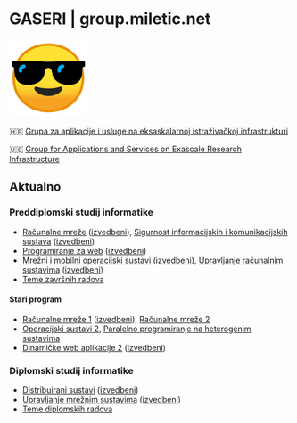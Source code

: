 # GASERI | group.miletic.net

![GASERI logo](images/gaseri-logo.png)

🇭🇷 [Grupa za aplikacije i usluge na eksaskalarnoj istraživačkoj infrastrukturi](hr/index.md)

🇺🇸 [Group for Applications and Services on Exascale Research Infrastructure](en/index.md)

## Aktualno

### Preddiplomski studij informatike

- [Računalne mreže](hr/nastava/kolegiji/RM.md) ([izvedbeni](hr/nastava/izvedbeni/2021-2022/RM.md)), [Sigurnost informacijskih i komunikacijskih sustava](hr/nastava/kolegiji/SIKS.md) ([izvedbeni](hr/nastava/izvedbeni/2021-2022/SIKS.md))
- [Programiranje za web](hr/nastava/kolegiji/PW.md) ([izvedbeni](hr/nastava/izvedbeni/2021-2022/PW.md))
- [Mrežni i mobilni operacijski sustavi](hr/nastava/kolegiji/MMOS.md) ([izvedbeni](hr/nastava/izvedbeni/2021-2022/MMOS.md)), [Upravljanje računalnim sustavima](hr/nastava/kolegiji/URS.md) ([izvedbeni](hr/nastava/izvedbeni/2021-2022/URS.md))
- [Teme završnih radova](hr/teme-zavrsnih-i-diplomskih-radova.md)

#### Stari program

- [Računalne mreže 1](hr/nastava/kolegiji/RM1.md) ([izvedbeni](hr/nastava/izvedbeni/2021-2022/RM1.md)), [Računalne mreže 2](hr/nastava/kolegiji/RM2.md)
- [Operacijski sustavi 2](hr/nastava/kolegiji/OS2.md), [Paralelno programiranje na heterogenim sustavima](hr/nastava/kolegiji/PPHS.md)
- [Dinamičke web aplikacije 2](hr/nastava/kolegiji/DWA2.md) ([izvedbeni](hr/nastava/izvedbeni/2021-2022/DWA2.md))

### Diplomski studij informatike

- [Distribuirani sustavi](hr/nastava/kolegiji/DS.md) ([izvedbeni](hr/nastava/izvedbeni/2021-2022/DS.md))
- [Upravljanje mrežnim sustavima](hr/nastava/kolegiji/UMS.md) ([izvedbeni](hr/nastava/izvedbeni/2021-2022/UMS.md))
- [Teme diplomskih radova](hr/teme-zavrsnih-i-diplomskih-radova.md)
